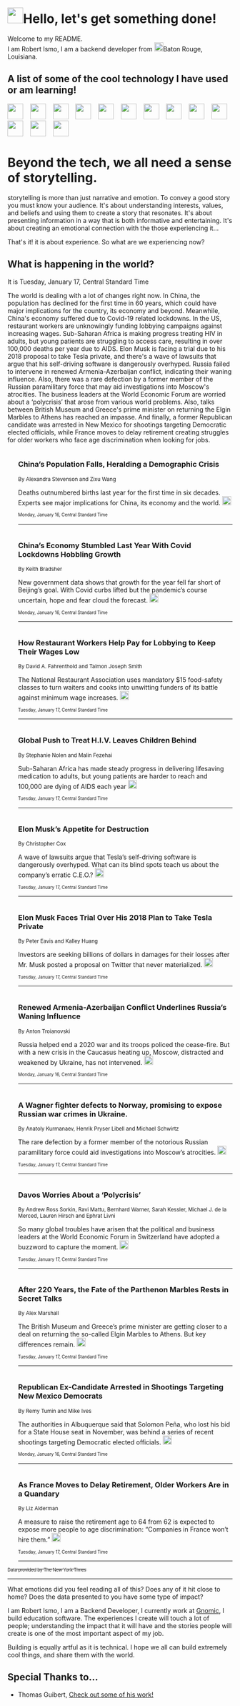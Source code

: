 <h1><img src="https://emojis.slackmojis.com/emojis/images/1643514375/3493/hot-coffee.gif?1643514375" width="35"/>Hello, let's get something done!</h1>

<p>Welcome to my README.<br/>
I am Robert Ismo, I am a backend developer from <img src="https://emojis.slackmojis.com/emojis/images/1638395689/50435/moulin_rouge.png?1638395689" width="20"/>Baton Rouge, Louisiana.</p>
<h2>A list of some of the cool technology I have used or am learning!</h2>
<p>
<img src="https://emojis.slackmojis.com/emojis/images/1643516091/21142/meow_bongotap.gif?1643516091" width="35" alt="">
<img src="https://img.shields.io/badge/Favorite%20Frontend%20Framework-SvelteKit-f83903" alt="">
<img src="https://img.shields.io/badge/Second%20Favorite-Vue-40b581" alt="">
<img src="https://img.shields.io/badge/Most%20Used%20Runtime-Nodejs-78b061" alt="">
<img src="https://emojis.slackmojis.com/emojis/images/1643517416/34482/fire.gif?1643517416" width="35" alt="">
<img src="https://img.shields.io/badge/Javascript%20But%20Better-Typescript-0078ca" alt="">
<img src="https://img.shields.io/badge/Favorite%20Language-Elixir-3e244d" alt="">
<img src="https://img.shields.io/badge/Containerize%20Everything-Docker-6ac9ef" alt="">
<img src="https://emojis.slackmojis.com/emojis/images/1643514596/5999/meow_party.gif?1643514596" width="35" alt="">
<img src="https://img.shields.io/badge/API%20Love%20Language-Graphql-de32a5" alt="">
<img src="https://img.shields.io/badge/Our%20Favorite%20Version%20Controller-Git-e94f33" alt="">
<img src="https://img.shields.io/badge/Favorite%20Database-Redis-d42d1d" alt="">
<img src="https://emojis.slackmojis.com/emojis/images/1643514559/5584/deployparrot.gif?1643514559" width="35" alt="">
<img src="https://img.shields.io/badge/Container%20Interstate-RabbitMQ-f66200" alt="">
<img src="https://img.shields.io/badge/Gotta%20Learn-Kubernetes-316adf" alt="">
<img src="https://img.shields.io/badge/Really%20Mature%20Now-WASM-654fef" alt="">
<img src="https://emojis.slackmojis.com/emojis/images/1666642497/61942/dance_vibe.gif?1666642497" width="35" alt="">
<img src="https://img.shields.io/badge/For%20My%20M1-ARM64-657d96" alt="">
<img src="https://img.shields.io/badge/Loving%20This%20So%20Much-TailwindCSS-17bcb5" alt="">
<img src="https://img.shields.io/badge/Cool%20Build%20Tool-Vite-f9cb24" alt="">
<img src="https://emojis.slackmojis.com/emojis/images/1669231376/62819/working-on-it.gif?1669231376" width="35" alt="">
<img src="https://img.shields.io/badge/Fun%20and%20Easy%20Database-MongoDB-5f8c49" alt="">
<img src="https://img.shields.io/badge/JS%20Life%20Support-NPM-c73737" alt="">
<img src="https://img.shields.io/badge/I%20Liked%20It-DynamoDB-0073b9" alt="">
<img src="https://emojis.slackmojis.com/emojis/images/1643514045/46/question.gif?1643514045" width="35" alt="">
<img src="https://img.shields.io/badge/cool-React-60d6f9" alt="">
<img src="https://img.shields.io/badge/Future%20Big%20Project-Lambda-f37e00" alt="">
<img src="https://img.shields.io/badge/NPM%20But%20Better-PNPM-f1aa07" alt="">
<img src="https://emojis.slackmojis.com/emojis/images/1643514943/9662/fbwow.gif?1643514943" width="35" alt="">
<img src="https://img.shields.io/badge/First%20Language-C-662079" alt="">
<img src="https://img.shields.io/badge/Where%20I%20Deploy%20Frontend-Vercel-000000" alt="">
<img src="https://img.shields.io/badge/Who%20Does%20not%20Want%20an%20App-Swift-f9492a" alt="">
<img src="https://emojis.slackmojis.com/emojis/images/1643514058/151/javascript.png?1643514058" width="35" alt="">
<img src="https://img.shields.io/badge/cool-Python-fbd542" alt="">
<img src="https://img.shields.io/badge/Favorite%20Something-Stripe-656cdc" alt="">
<img src="https://img.shields.io/badge/Of%20Course-HTML5-ed6327" alt="">
<img src="https://emojis.slackmojis.com/emojis/images/1660415405/60731/bomb.gif?1660415405" width="35" alt="">
<img src="https://img.shields.io/badge/hate-CSS-2964ec" alt="">
<img src="https://img.shields.io/badge/Learning-CircleCI-141215" alt="">
<img src="https://img.shields.io/badge/Learning-Rust-fbbb3b" alt="">
<img src="https://emojis.slackmojis.com/emojis/images/1660415397/60712/writing-hand.gif?1660415397" width="35" alt="">
<img src="https://img.shields.io/badge/Dev%20Browser%20of%20Choice-Firefox-cc4e26" alt="">
<img src="https://img.shields.io/badge/Recoverying%20From%20Windows-UNIX-1781e3" alt="">
<img src="https://img.shields.io/badge/LOVE-LogSeq-90c1c2" alt="">
<img src="https://emojis.slackmojis.com/emojis/images/1643514066/223/kirby.gif?1643514066" width="35" alt="">
<img src="https://img.shields.io/badge/Daily%20Driver-MacOS-e6e6e8" alt="">
<img src="https://img.shields.io/badge/Git%20Server-Github-000000" alt="">
<img src="https://img.shields.io/badge/enjoyable-EC2-f17428" alt="">
<img src="https://emojis.slackmojis.com/emojis/images/1643514239/2069/excited.gif?1643514239" width="35" alt="">
</p>
<h1>Beyond the tech, we all need a sense of storytelling.</h1>
<p>storytelling is more than just narrative and emotion. To convey a good story you must know your audience. It's about understanding interests, values, and beliefs and using them to create a story that resonates. It's about presenting information in a way that is both informative and entertaining. It's about creating an emotional connection with the those experiencing it...</p>
<p>That's it! it is about experience. So what are we experiencing now?</p>
<h2>What is happening in the world?</h2>
<p>It is Tuesday, January 17, Central Standard Time</p>
<p>
The world is dealing with a lot of changes right now. In China, the population has declined for the first time in 60 years, which could have major implications for the country, its economy and beyond. Meanwhile, China&#39;s economy suffered due to Covid-19 related lockdowns. 
In the US, restaurant workers are unknowingly funding lobbying campaigns against increasing wages. Sub-Saharan Africa is making progress treating HIV in adults, but young patients are struggling to access care, resulting in over 100,000 deaths per year due to AIDS.
Elon Musk is facing a trial due to his 2018 proposal to take Tesla private, and there&#39;s a wave of lawsuits that argue that his self-driving software is dangerously overhyped. 
Russia failed to intervene in renewed Armenia-Azerbaijan conflict, indicating their waning influence. Also, there was a rare defection by a former member of the Russian paramilitary force that may aid investigations into Moscow&#39;s atrocities. 
The business leaders at the World Economic Forum are worried about a ‘polycrisis’ that arose from various world problems. Also, talks between British Museum and Greece&#39;s prime minister on returning the Elgin Marbles to Athens has reached an impasse. 
And finally, a former Republican candidate was arrested in New Mexico for shootings targeting Democratic elected officials, while France moves to delay retirement creating struggles for older workers who face age discrimination when looking for jobs.</p>
<ol>
<img src="https://img.shields.io/badge/-business-blue" alt="">
<h3>China’s Population Falls, Heralding a Demographic Crisis</h3>
<sub>By Alexandra Stevenson and Zixu Wang</sub>
<p>Deaths outnumbered births last year for the first time in six decades. Experts see major implications for China, its economy and the world.  <a href="https://nyti.ms/3WflARo"><img src="https://developer.nytimes.com/files/poweredby_nytimes_30b.png?v=1583354208352" height="20"></a></p>
<sub><sub>Monday, January 16, Central Standard Time</sub></sub>
<hr/>
<img src="https://img.shields.io/badge/-business-blue" alt="">
<h3>China’s Economy Stumbled Last Year With Covid Lockdowns Hobbling Growth</h3>
<sub>By Keith Bradsher</sub>
<p>New government data shows that growth for the year fell far short of Beijing’s goal. With Covid curbs lifted but the pandemic’s course uncertain, hope and fear cloud the forecast.  <a href="https://nyti.ms/3QLoLPl"><img src="https://developer.nytimes.com/files/poweredby_nytimes_30b.png?v=1583354208352" height="20"></a></p>
<sub><sub>Monday, January 16, Central Standard Time</sub></sub>
<hr/>
<img src="https://img.shields.io/badge/-us-blue" alt="">
<h3>How Restaurant Workers Help Pay for Lobbying to Keep Their Wages Low</h3>
<sub>By David A. Fahrenthold and Talmon Joseph Smith</sub>
<p>The National Restaurant Association uses mandatory $15 food-safety classes to turn waiters and cooks into unwitting funders of its battle against minimum wage increases.  <a href="https://nyti.ms/3kkjHW7"><img src="https://developer.nytimes.com/files/poweredby_nytimes_30b.png?v=1583354208352" height="20"></a></p>
<sub><sub>Tuesday, January 17, Central Standard Time</sub></sub>
<hr/>
<img src="https://img.shields.io/badge/-health-blue" alt="">
<h3>Global Push to Treat H.I.V. Leaves Children Behind</h3>
<sub>By Stephanie Nolen and Malin Fezehai</sub>
<p>Sub-Saharan Africa has made steady progress in delivering lifesaving medication to adults, but young patients are harder to reach and 100,000 are dying of AIDS each year  <a href="https://nyti.ms/3XFa2YJ"><img src="https://developer.nytimes.com/files/poweredby_nytimes_30b.png?v=1583354208352" height="20"></a></p>
<sub><sub>Tuesday, January 17, Central Standard Time</sub></sub>
<hr/>
<img src="https://img.shields.io/badge/-magazine-blue" alt="">
<h3>Elon Musk’s Appetite for Destruction</h3>
<sub>By Christopher Cox</sub>
<p>A wave of lawsuits argue that Tesla’s self-driving software is dangerously overhyped. What can its blind spots teach us about the company’s erratic C.E.O.?  <a href="https://nyti.ms/3Xih7ym"><img src="https://developer.nytimes.com/files/poweredby_nytimes_30b.png?v=1583354208352" height="20"></a></p>
<sub><sub>Tuesday, January 17, Central Standard Time</sub></sub>
<hr/>
<img src="https://img.shields.io/badge/-business-blue" alt="">
<h3>Elon Musk Faces Trial Over His 2018 Plan to Take Tesla Private</h3>
<sub>By Peter Eavis and Kalley Huang</sub>
<p>Investors are seeking billions of dollars in damages for their losses after Mr. Musk posted a proposal on Twitter that never materialized.  <a href="https://nyti.ms/3WjobJX"><img src="https://developer.nytimes.com/files/poweredby_nytimes_30b.png?v=1583354208352" height="20"></a></p>
<sub><sub>Tuesday, January 17, Central Standard Time</sub></sub>
<hr/>
<img src="https://img.shields.io/badge/-world-blue" alt="">
<h3>Renewed Armenia-Azerbaijan Conflict Underlines Russia’s Waning Influence</h3>
<sub>By Anton Troianovski</sub>
<p>Russia helped end a 2020 war and its troops policed the cease-fire. But with a new crisis in the Caucasus heating up, Moscow, distracted and weakened by Ukraine, has not intervened.  <a href="https://nyti.ms/3XcR8Zg"><img src="https://developer.nytimes.com/files/poweredby_nytimes_30b.png?v=1583354208352" height="20"></a></p>
<sub><sub>Monday, January 16, Central Standard Time</sub></sub>
<hr/>
<img src="https://img.shields.io/badge/-world-blue" alt="">
<h3>A Wagner fighter defects to Norway, promising to expose Russian war crimes in Ukraine.</h3>
<sub>By Anatoly Kurmanaev, Henrik Pryser Libell and Michael Schwirtz</sub>
<p>The rare defection by a former member of the notorious Russian paramilitary force could aid investigations into Moscow’s atrocities.  <a href="https://nyti.ms/3IW4Jjy"><img src="https://developer.nytimes.com/files/poweredby_nytimes_30b.png?v=1583354208352" height="20"></a></p>
<sub><sub>Tuesday, January 17, Central Standard Time</sub></sub>
<hr/>
<img src="https://img.shields.io/badge/-business-blue" alt="">
<h3>Davos Worries About a ‘Polycrisis’</h3>
<sub>By Andrew Ross Sorkin, Ravi Mattu, Bernhard Warner, Sarah Kessler, Michael J. de la Merced, Lauren Hirsch and Ephrat Livni</sub>
<p>So many global troubles have arisen that the political and business leaders at the World Economic Forum in Switzerland have adopted a buzzword to capture the moment.  <a href="https://nyti.ms/3CSPF2j"><img src="https://developer.nytimes.com/files/poweredby_nytimes_30b.png?v=1583354208352" height="20"></a></p>
<sub><sub>Tuesday, January 17, Central Standard Time</sub></sub>
<hr/>
<img src="https://img.shields.io/badge/-arts-blue" alt="">
<h3>After 220 Years, the Fate of the Parthenon Marbles Rests in Secret Talks</h3>
<sub>By Alex Marshall</sub>
<p>The British Museum and Greece’s prime minister are getting closer to a deal on returning the so-called Elgin Marbles to Athens. But key differences remain.  <a href="https://nyti.ms/3XiVbmO"><img src="https://developer.nytimes.com/files/poweredby_nytimes_30b.png?v=1583354208352" height="20"></a></p>
<sub><sub>Tuesday, January 17, Central Standard Time</sub></sub>
<hr/>
<img src="https://img.shields.io/badge/-us-blue" alt="">
<h3>Republican Ex-Candidate Arrested in Shootings Targeting New Mexico Democrats</h3>
<sub>By Remy Tumin and Mike Ives</sub>
<p>The authorities in Albuquerque said that Solomon Peña, who lost his bid for a State House seat in November, was behind a series of recent shootings targeting Democratic elected officials.  <a href="https://nyti.ms/3ZzXtjb"><img src="https://developer.nytimes.com/files/poweredby_nytimes_30b.png?v=1583354208352" height="20"></a></p>
<sub><sub>Monday, January 16, Central Standard Time</sub></sub>
<hr/>
<img src="https://img.shields.io/badge/-business-blue" alt="">
<h3>As France Moves to Delay Retirement, Older Workers Are in a Quandary</h3>
<sub>By Liz Alderman</sub>
<p>A measure to raise the retirement age to 64 from 62 is expected to expose more people to age discrimination: “Companies in France won’t hire them.”  <a href="https://nyti.ms/3XAlkgF"><img src="https://developer.nytimes.com/files/poweredby_nytimes_30b.png?v=1583354208352" height="20"></a></p>
<sub><sub>Tuesday, January 17, Central Standard Time</sub></sub>
<hr/>
</ol>
<a href="https://developer.nytimes.com"><sub><sub>Data provided by The New York Times</sub></sub></a>
<hr/>
<p>What emotions did you feel reading all of this? Does any of it hit close to home? Does the data presented to you have some type of impact?</p>
<p>I am Robert Ismo, I am a Backend Developer, I currently work at <a href="https://gnomic.education/">Gnomic</a>, I build education software. The experiences I create will touch a lot of people; understanding the impact that it will have and the stories people will create is one of the most important aspect of my job.</p>
<p>Building is equally artful as it is technical. I hope we all can build extremely cool things, and share them with the world.</p>
<h2>Special Thanks to...</h2>
<ul>
<li>Thomas Guibert, <a href="https://github.com/thmsgbrt/thmsgbrt">Check out some of his work!</a></li>
</ul>